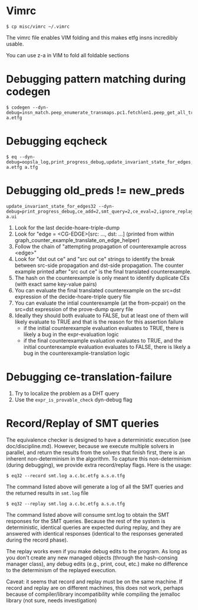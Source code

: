 # Vimrc

```
$ cp misc/vimrc ~/.vimrc
```
The vimrc file enables VIM folding and this makes etfg insns incredibly usable.

You can use z-a in VIM to fold all foldable sections


# Debugging pattern matching during codegen

```
$ codegen --dyn-debug=insn_match.peep_enumerate_transmaps.pc1.fetchlen1.peep_get_all_trans=2 a.etfg
```

# Debugging eqcheck

```
$ eq --dyn-debug=oopsla_log,print_progress_debug,update_invariant_state_for_edges,decide_hoare_triple_dump,prove_dump,smt_query=2,ce_add=2,ce_translate=2 a.etfg a.tfg
```

# Debugging old\_preds != new\_preds

```
update_invariant_state_for_edges32 --dyn-debug=print_progress_debug,ce_add=2,smt_query=2,ce_eval=2,ignore_replay_debug,add_point_using_ce=2,ce_translate=2,decide_hoare_triple_dump,prove_dump,dst_to_src_submap_debug=2 a.ui
```
1. Look for the last decide-hoare-triple-dump
2. Look for "edge = &lt;CG-EDGE&gt;[src: ..., dst: ...] (printed from within graph_counter_example_translate_on_edge_helper)
3. Follow the chain of "attempting propagation of counterexample across &lt;edge&gt;"
4. Look for "dst out ce" and "src out ce" strings to identify the break between src-side propagation and dst-side propagation. The counter example printed after "src out ce" is the final translated counterexample.
5. The hash on the counterexample is only meant to identify duplicate CEs (with exact same key-value pairs)
6. You can evaluate the final translated counterexample on the src=dst expression of the decide-hoare-triple query file
7. You can evaluate the intial counterexample (at the from-pcpair) on the src=dst expression of the prove-dump query file
8. Ideally they should both evaluate to FALSE, but at least one of them will likely evaluate to TRUE and that is the reason for this assertion failure
   - if the initial counterexample evaluation evaluates to TRUE, there is likely a bug in the expr-evaluation logic
   - if the final counterexample evaluation evaluates to TRUE, and the initial counterexample evaluation evaluates to FALSE, there is likely a bug in the counterexample-translation logic

# Debugging ce-translation-failure

1. Try to localize the problem as a DHT query
2. Use the `expr_is_provable_check` dyn-debug flag

# Record/Replay of SMT queries

The equivalence checker is designed to have a deterministic execution
(see doc/discipline.md). However, because we execute multiple solvers
in parallel, and return the results from the solvers that finish first,
there is an inherent non-determinism in the algorithm.  To capture
this non-determinism (during debugging), we provide extra record/replay
flags.  Here is the usage:

```
$ eq32 --record smt.log a.c.bc.etfg a.s.o.tfg
```
The command listed above will generate a log of all the SMT queries
and the returned results in `smt.log` file

```
$ eq32 --replay smt.log a.c.bc.etfg a.s.o.tfg
```
The command listed above will consume smt.log to obtain the SMT
responses for the SMT queries. Because the rest of the system is
deterministic, identical queries are expected during replay, and they
are answered with identical responses (identical to the responses
generated during the record phase).

The replay works even if you make debug edits to the program.  As long
as you don't create any new managed objects (through the hash-consing
manager class), any debug edits (e.g., print, cout, etc.) make no difference
to the determinism of the replayed execution.

Caveat: it seems that record and replay must be on the same machine. If
record and replay are on different machines, this does not work, perhaps
because of compiler/library incompatibility while compiling the
jemalloc library (not sure, needs investigation)
